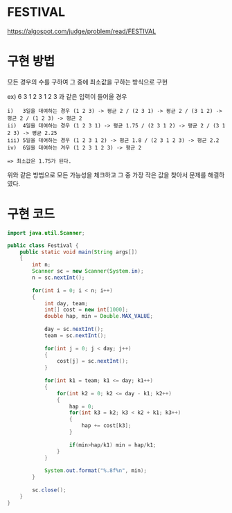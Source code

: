 # FESTIVAL

https://algospot.com/judge/problem/read/FESTIVAL


# 구현 방법

모든 경우의 수를 구하여 그 중에 최소값을 구하는 방식으로 구현

ex) 6 3
    1 2 3 1 2 3  과 같은 입력이 들어올 경우
    
    i)   3일을 대여하는 경우 (1 2 3) -> 평균 2 / (2 3 1) -> 평균 2 / (3 1 2) -> 평균 2 / (1 2 3) -> 평균 2
    ii)  4일을 대여하는 경우 (1 2 3 1) -> 평균 1.75 / (2 3 1 2) -> 평균 2 / (3 1 2 3) -> 평균 2.25
    iii) 5일을 대여하는 경우 (1 2 3 1 2) -> 평균 1.8 / (2 3 1 2 3) -> 평균 2.2
    iv)  6일을 대여하는 겨우 (1 2 3 1 2 3) -> 평균 2
    
    => 최소값은 1.75가 된다.
    
위와 같은 방법으로 모든 가능성을 체크하고 그 중 가장 작은 값을 찾아서 문제를 해결하였다.

# 구현 코드
```java
import java.util.Scanner;

public class Festival {
	public static void main(String args[])
	{
		int n;
		Scanner sc = new Scanner(System.in);
		n = sc.nextInt();
		
		for(int i = 0; i < n; i++)
		{
			int day, team;
			int[] cost = new int[1000];
			double hap, min = Double.MAX_VALUE;
			
			day = sc.nextInt();
			team = sc.nextInt();
			
			for(int j = 0; j < day; j++)
			{
				cost[j] = sc.nextInt();
			}
			
			for(int k1 = team; k1 <= day; k1++)
			{
				for(int k2 = 0; k2 <= day - k1; k2++)
				{
					hap = 0;
					for(int k3 = k2; k3 < k2 + k1; k3++)
					{
						hap += cost[k3];
					}
					
					if(min>hap/k1) min = hap/k1;
				}
			}
			
			System.out.format("%.8f%n", min);
		}
		
		sc.close();
	}
}
```



